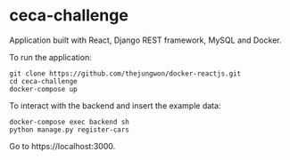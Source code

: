 # ceca-challenge

Application built with React, Django REST framework, MySQL and Docker.

To run the application:

```
git clone https://github.com/thejungwon/docker-reactjs.git
cd ceca-challenge
docker-compose up
```

To interact with the backend and insert the example data:

```
docker-compose exec backend sh
python manage.py register-cars
```

Go to https://localhost:3000.
